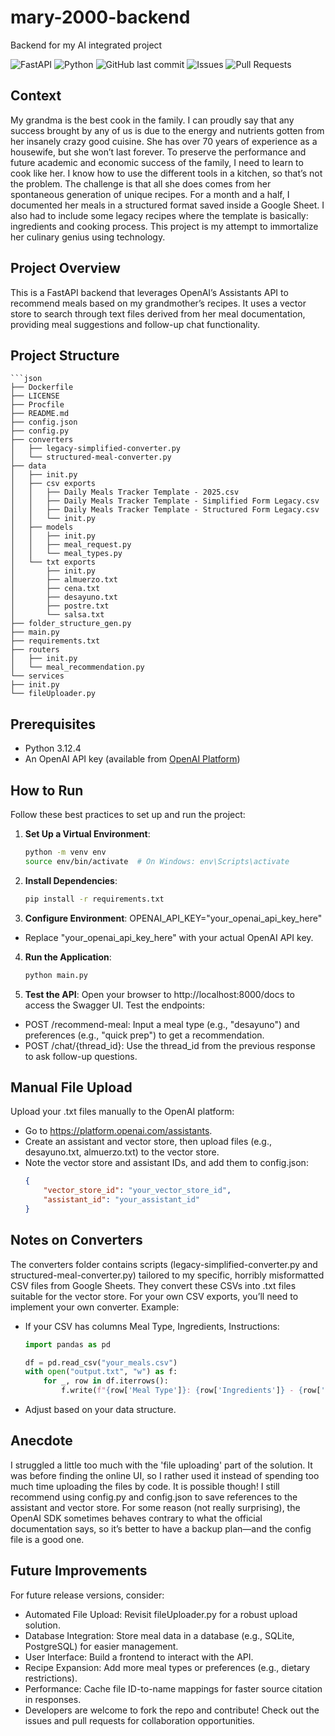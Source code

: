 # mary-2000-backend
Backend for my AI integrated project

![FastAPI](https://img.shields.io/badge/FastAPI-005571?style=for-the-badge&logo=fastapi)
![Python](https://img.shields.io/badge/python-3.12.4-blue.svg?style=for-the-badge&logo=python)
![GitHub last commit](https://img.shields.io/github/last-commit/Valentin387/mary-2000-backend?style=for-the-badge)
![Issues](https://img.shields.io/github/issues/Valentin387/mary-2000-backend?style=for-the-badge)
![Pull Requests](https://img.shields.io/github/issues-pr/Valentin387/mary-2000-backend?style=for-the-badge)

## Context
My grandma is the best cook in the family. I can proudly say that any success brought by any of us is due to the energy and nutrients gotten from her insanely crazy good cuisine. She has over 70 years of experience as a housewife, but she won’t last forever. To preserve the performance and future academic and economic success of the family, I need to learn to cook like her. I know how to use the different tools in a kitchen, so that’s not the problem. The challenge is that all she does comes from her spontaneous generation of unique recipes. For a month and a half, I documented her meals in a structured format saved inside a Google Sheet. I also had to include some legacy recipes where the template is basically: ingredients and cooking process. This project is my attempt to immortalize her culinary genius using technology.

## Project Overview
This is a FastAPI backend that leverages OpenAI’s Assistants API to recommend meals based on my grandmother’s recipes. It uses a vector store to search through text files derived from her meal documentation, providing meal suggestions and follow-up chat functionality.

## Project Structure
    ```json
    ├── Dockerfile
    ├── LICENSE
    ├── Procfile
    ├── README.md
    ├── config.json
    ├── config.py
    ├── converters
    │   ├── legacy-simplified-converter.py
    │   └── structured-meal-converter.py
    ├── data
    │   ├── init.py
    │   ├── csv exports
    │   │   ├── Daily Meals Tracker Template - 2025.csv
    │   │   ├── Daily Meals Tracker Template - Simplified Form Legacy.csv
    │   │   ├── Daily Meals Tracker Template - Structured Form Legacy.csv
    │   │   └── init.py
    │   ├── models
    │   │   ├── init.py
    │   │   ├── meal_request.py
    │   │   └── meal_types.py
    │   └── txt exports
    │       ├── init.py
    │       ├── almuerzo.txt
    │       ├── cena.txt
    │       ├── desayuno.txt
    │       ├── postre.txt
    │       └── salsa.txt
    ├── folder_structure_gen.py
    ├── main.py
    ├── requirements.txt
    ├── routers
    │   ├── init.py
    │   └── meal_recommendation.py
    └── services
    ├── init.py
    └── fileUploader.py


## Prerequisites
- Python 3.12.4
- An OpenAI API key (available from [OpenAI Platform](https://platform.openai.com/))

## How to Run
Follow these best practices to set up and run the project:

1. **Set Up a Virtual Environment**:
   ```bash
   python -m venv env
   source env/bin/activate  # On Windows: env\Scripts\activate

2. **Install Dependencies**:
    ```bash
    pip install -r requirements.txt

3. **Configure Environment**:
OPENAI_API_KEY="your_openai_api_key_here"

- Replace "your_openai_api_key_here" with your actual OpenAI API key.

4. **Run the Application**:
    ```bash
    python main.py

5. **Test the API**:
Open your browser to http://localhost:8000/docs to access the Swagger UI.
Test the endpoints:
- POST /recommend-meal: Input a meal type (e.g., "desayuno") and preferences (e.g., "quick prep") to get a recommendation.
- POST /chat/{thread_id}: Use the thread_id from the previous response to ask follow-up questions.

## Manual File Upload
Upload your .txt files manually to the OpenAI platform:

- Go to https://platform.openai.com/assistants.
- Create an assistant and vector store, then upload files (e.g., desayuno.txt, almuerzo.txt) to the vector store.
- Note the vector store and assistant IDs, and add them to config.json:
    ```json
    {
        "vector_store_id": "your_vector_store_id",
        "assistant_id": "your_assistant_id"
    }

## Notes on Converters
The converters folder contains scripts (legacy-simplified-converter.py and structured-meal-converter.py) tailored to my specific, horribly misformatted CSV files from Google Sheets. They convert these CSVs into .txt files suitable for the vector store. For your own CSV exports, you’ll need to implement your own converter. Example:

- If your CSV has columns Meal Type, Ingredients, Instructions:
    ```python
    import pandas as pd

    df = pd.read_csv("your_meals.csv")
    with open("output.txt", "w") as f:
        for _, row in df.iterrows():
            f.write(f"{row['Meal Type']}: {row['Ingredients']} - {row['Instructions']}\n")

- Adjust based on your data structure.

## Anecdote
I struggled a little too much with the 'file uploading' part of the solution. It was before finding the online UI, so I rather used it instead of spending too much time uploading the files by code. It is possible though! I still recommend using config.py and config.json to save references to the assistant and vector store. For some reason (not really surprising), the OpenAI SDK sometimes behaves contrary to what the official documentation says, so it’s better to have a backup plan—and the config file is a good one.

## Future Improvements
For future release versions, consider:

- Automated File Upload: Revisit fileUploader.py for a robust upload solution.
- Database Integration: Store meal data in a database (e.g., SQLite, PostgreSQL) for easier management.
- User Interface: Build a frontend to interact with the API.
- Recipe Expansion: Add more meal types or preferences (e.g., dietary restrictions).
- Performance: Cache file ID-to-name mappings for faster source citation in responses.
- Developers are welcome to fork the repo and contribute! Check out the issues and pull requests for collaboration opportunities.